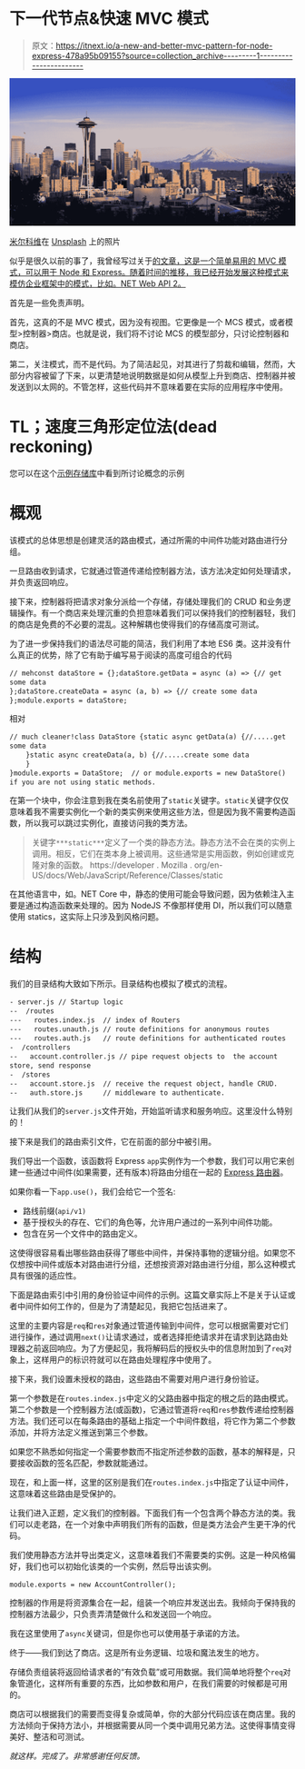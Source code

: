 # 下一代节点&快速 MVC 模式

> 原文：<https://itnext.io/a-new-and-better-mvc-pattern-for-node-express-478a95b09155?source=collection_archive---------1----------------------->

![](img/2a7cb4f2d499fe291a93c040e9c448d8.png)

[米尔科维](https://unsplash.com/@milkovi?utm_source=medium&utm_medium=referral)在 [Unsplash](https://unsplash.com?utm_source=medium&utm_medium=referral) 上的照片

似乎是很久以前的事了，我曾经写过关于[的文章，这是一个简单易用的 MVC 模式，可以用于 Node 和 Express。随着时间的推移，我已经开始发展这种模式来模仿企业框架中的模式，比如。NET Web API 2。](https://medium.com/@TaylorAckley/simple-and-minimalist-mvc-architecture-pattern-for-node-express-cb542287a144)

首先是一些免责声明。

首先，这真的不是 MVC 模式，因为没有视图。它更像是一个 MCS 模式，或者模型>控制器>商店。也就是说，我们将不讨论 MCS 的模型部分，只讨论控制器和商店。

第二，关注模式，而不是代码。为了简洁起见，对其进行了剪裁和编辑，然而，大部分内容被留了下来，以更清楚地说明数据是如何从模型上升到商店、控制器并被发送到以太网的。不管怎样，这些代码并不意味着要在实际的应用程序中使用。

# TL；速度三角形定位法(dead reckoning)

您可以在这个[示例存储库](https://github.com/TaylorAckley/NodeNgXBoilerPlate/tree/master/api/lib)中看到所讨论概念的示例

# 概观

该模式的总体思想是创建灵活的路由模式，通过所需的中间件功能对路由进行分组。

一旦路由收到请求，它就通过管道传递给控制器方法，该方法决定如何处理请求，并负责返回响应。

接下来，控制器将把请求对象分派给一个存储，存储处理我们的 CRUD 和业务逻辑操作。有一个商店来处理沉重的负担意味着我们可以保持我们的控制器轻，我们的商店是免费的不必要的混乱。这种解耦也使得我们的存储高度可测试。

为了进一步保持我们的语法尽可能的简洁，我们利用了本地 ES6 类。这并没有什么真正的优势，除了它有助于编写易于阅读的高度可组合的代码

```
// mehconst dataStore = {};dataStore.getData = async (a) => {// get some data
};dataStore.createData = async (a, b) => {// create some data
};module.exports = dataStore;
```

相对

```
// much cleaner!class DataStore {static async getData(a) {//.....get some data
    }static async createData(a, b) {//.....create some data
    }
}module.exports = DataStore;  // or module.exports = new DataStore() if you are not using static methods.
```

在第一个块中，你会注意到我在类名前使用了`static`关键字。`static`关键字仅仅意味着我不需要实例化一个新的类实例来使用这些方法，但是因为我不需要构造函数，所以我可以跳过实例化，直接访问我的类方法。

> 关键字`***static***`定义了一个类的静态方法。静态方法不会在类的实例上调用。相反，它们在类本身上被调用。这些通常是实用函数，例如创建或克隆对象的函数。
> https://developer . Mozilla . org/en-US/docs/Web/JavaScript/Reference/Classes/static

在其他语言中，如。NET Core 中，静态的使用可能会导致问题，因为依赖注入主要是通过构造函数来处理的。因为 NodeJS 不像那样使用 DI，所以我们可以随意使用 statics，这实际上只涉及到风格问题。

# 结构

我们的目录结构大致如下所示。目录结构也模拟了模式的流程。

```
- server.js // Startup logic
--  /routes
---   routes.index.js  // index of Routers 
---   routes.unauth.js // route definitions for anonymous routes
---   routes.auth.js   // route definitions for authenticated routes
-  /controllers
--   account.controller.js // pipe request objects to  the account store, send response
-  /stores
--   account.store.js  // receive the request object, handle CRUD.
--   auth.store.js     // middleware to authenticate.
```

让我们从我们的`server.js`文件开始，开始监听请求和服务响应。这里没什么特别的！

接下来是我们的路由索引文件，它在前面的部分中被引用。

我们导出一个函数，该函数将 Express `app`实例作为一个参数，我们可以用它来创建一些通过中间件(如果需要，还有版本)将路由分组在一起的 [Express 路由器](https://expressjs.com/en/api.html#express.router)。

如果你看一下`app.use()`，我们会给它一个签名:

*   路线前缀(`api/v1)`
*   基于授权头的存在、它们的角色等，允许用户通过的一系列中间件功能。
*   包含在另一个文件中的路由定义。

这使得很容易看出哪些路由获得了哪些中间件，并保持事物的逻辑分组。如果您不仅想按中间件或版本对路由进行分组，还想按资源对路由进行分组，那么这种模式具有很强的适应性。

下面是路由索引中引用的身份验证中间件的示例。这篇文章实际上不是关于认证或者中间件如何工作的，但是为了清楚起见，我把它包括进来了。

这里的主要内容是`req`和`res`对象通过管道传输到中间件，您可以根据需要对它们进行操作，通过调用`next()`让请求通过，或者选择拒绝请求并在请求到达路由处理器之前返回响应。为了方便起见，我将解码后的授权头中的信息附加到了`req`对象上，这样用户的标识符就可以在路由处理程序中使用了。

接下来，我们设置未授权的路由，这些路由不需要对用户进行身份验证。

第一个参数是在`routes.index.js`中定义的父路由器中指定的根之后的路由模式。第二个参数是一个控制器方法(或函数)，它通过管道将`req`和`res`参数传递给控制器方法。我们还可以在每条路由的基础上指定一个中间件数组，将它作为第二个参数添加，并将方法定义推送到第三个参数。

如果您不熟悉如何指定一个需要参数而不指定所述参数的函数，基本的解释是，只要接收函数的签名匹配，参数就能通过。

现在，和上面一样，这里的区别是我们在`routes.index.js`中指定了认证中间件，这意味着这些路由是受保护的。

让我们进入正题，定义我们的控制器。下面我们有一个包含两个静态方法的类。我们可以走老路，在一个对象中声明我们所有的函数，但是类方法会产生更干净的代码。

我们使用静态方法并导出类定义，这意味着我们不需要类的实例。这是一种风格偏好，我们也可以初始化该类的一个实例，然后导出该实例。

```
module.exports = new AccountController();
```

控制器的作用是将资源集合在一起，组装一个响应并发送出去。我倾向于保持我的控制器方法最少，只负责弄清楚做什么和发送回一个响应。

我在这里使用了`async`关键词，但是你也可以使用基于承诺的方法。

终于——我们到达了商店。这是所有业务逻辑、垃圾和魔法发生的地方。

存储负责组装将返回给请求者的“有效负载”或可用数据。我们简单地将整个`req`对象管道化，这样所有重要的东西，比如参数和用户，在我们需要的时候都是可用的。

商店可以根据我们的需要而变得复杂或简单，你的大部分代码应该在商店里。我的方法倾向于保持方法小，并根据需要从同一个类中调用兄弟方法。这使得事情变得美好、整洁和可测试。

*就这样。完成了。非常感谢任何反馈。*